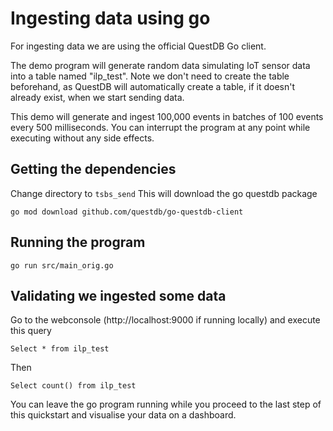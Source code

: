 # Ingesting data using go

For ingesting data we are using the official QuestDB Go client.

The demo program will generate random data simulating IoT sensor data into a table named "ilp_test". Note we don't need to create the table beforehand, as QuestDB will automatically create a table, if it doesn't already exist, when we start sending data.

This demo will generate and ingest 100,000 events in batches of 100 events every 500 milliseconds. You can interrupt the program at any point while executing without any side effects.

## Getting the dependencies

Change directory to `tsbs_send`
This will download the go questdb package

`go mod download github.com/questdb/go-questdb-client`

## Running the program

`go run src/main_orig.go`

## Validating we ingested some data

Go to the webconsole (http://localhost:9000 if running locally) and execute this query

`Select * from ilp_test`

Then

`Select count() from ilp_test`

You can leave the go program running while you proceed to the last step of this quickstart and visualise your data on a dashboard.
